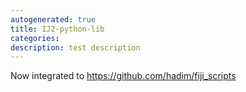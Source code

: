 ```yaml
---
autogenerated: true
title: IJ2-python-lib
categories: 
description: test description
---
```


Now integrated to https://github.com/hadim/fiji_scripts
